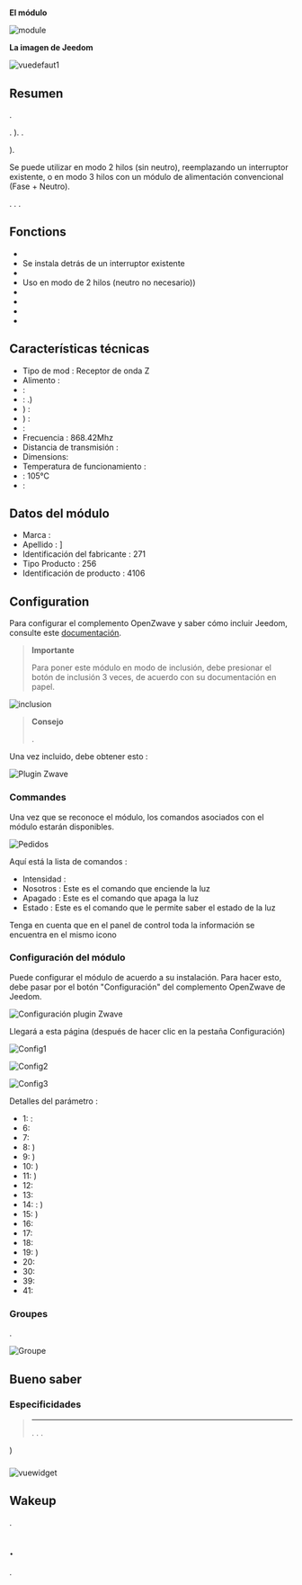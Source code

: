 # 

**El módulo**

![module](images/fibaro.fgd211/module.jpg)

**La imagen de Jeedom**

![vuedefaut1](images/fibaro.fgd211/vuedefaut1.jpg)

## Resumen

.

. ). .

).

Se puede utilizar en modo 2 hilos (sin neutro), reemplazando un interruptor existente, o en modo 3 hilos con un módulo de alimentación convencional (Fase + Neutro).

. . .

## Fonctions

-   
-   Se instala detrás de un interruptor existente
-   
-   Uso en modo de 2 hilos (neutro no necesario))
-   
-   
-   
-   

## Características técnicas

-   Tipo de mod : Receptor de onda Z
-   Alimento : 
-    : 
-    : .)
-   ) : 
-   ) : 
-    : 
-   Frecuencia : 868.42Mhz
-   Distancia de transmisión : 
-   Dimensions: 
-   Temperatura de funcionamiento : 
-    : 105°C
-    : 

## Datos del módulo

-   Marca : 
-   Apellido : ]
-   Identificación del fabricante : 271
-   Tipo Producto : 256
-   Identificación de producto : 4106

## Configuration

Para configurar el complemento OpenZwave y saber cómo incluir Jeedom, consulte este [documentación](https://doc.jeedom.com/es_ES/plugins/automation%20protocol/openzwave/).

> **Importante**
>
> Para poner este módulo en modo de inclusión, debe presionar el botón de inclusión 3 veces, de acuerdo con su documentación en papel.

![inclusion](images/fibaro.fgd211/inclusion.jpg)

> **Consejo**
>
> .

Una vez incluido, debe obtener esto :

![Plugin Zwave](images/fibaro.fgd211/information.jpg)

### Commandes

Una vez que se reconoce el módulo, los comandos asociados con el módulo estarán disponibles.

![Pedidos](images/fibaro.fgd211/commandes.jpg)

Aquí está la lista de comandos :

-   Intensidad : 
-   Nosotros : Este es el comando que enciende la luz
-   Apagado : Este es el comando que apaga la luz
-   Estado : Este es el comando que le permite saber el estado de la luz

Tenga en cuenta que en el panel de control toda la información se encuentra en el mismo icono

### Configuración del módulo

Puede configurar el módulo de acuerdo a su instalación. Para hacer esto, debe pasar por el botón "Configuración" del complemento OpenZwave de Jeedom.

![Configuración plugin Zwave](images/plugin/bouton_configuration.jpg)

Llegará a esta página (después de hacer clic en la pestaña Configuración)

![Config1](images/fibaro.fgd211/config1.jpg)

![Config2](images/fibaro.fgd211/config2.jpg)

![Config3](images/fibaro.fgd211/config3.jpg)

Detalles del parámetro :

-   1:  : 
-   6: 
-   7: 
-   8: )
-   9: )
-   10: )
-   11: )
-   12: 
-   13: 
-   14:  : )
-   15: )
-   16: 
-   17: 
-   18: 
-   19: )
-   20: 
-   30: 
-   39: 
-   41: 

### Groupes

.

![Groupe](images/fibaro.fgd211/groupe.jpg)

## Bueno saber

### Especificidades

> ****
>
> . . .

)

### 

![vuewidget](images/fibaro.fgd211/vuewidget.jpg)

## Wakeup

.

## .

.
